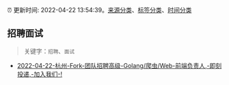 :alarm_clock: 更新时间: 2022-04-22 13:54:39。[来源分类](../README.md)、[标签分类](../TAGS.md)、[时间分类](../TIMELINE.md)

## 招聘面试


> 关键字：`招聘`、`面试`



- [2022-04-22-杭州-Fork-团队招聘高级-Golang/爬虫/Web-前端负责人,-即刻投递,-加入我们-!](https://www.v2ex.com/t/848642) 